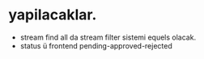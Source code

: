 # yapilacaklar.
* stream find all da stream filter sistemi equels olacak.
* status ü frontend pending-approved-rejected

